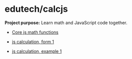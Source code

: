# edutech/calcjs

__Project purpose:__ Learn math and JavaScript code together.

- [Core js math functions](https://jahoward11.github.com/edutech/calcjs/ref-mathjs.html)

- [js calculation, form 1](https://jahoward11.github.com/edutech/calcjs/calcjs-form1.html)

- [js calculation, example 1](https://jahoward11.github.com/edutech/calcjs/calcjs-eg1.html)
